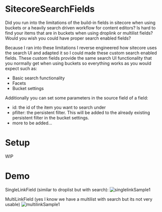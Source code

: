 # SitecoreSearchFields

Did you run into the limitations of the build-in fields in sitecore when using buckets or a heavily search driven workflow for content editors? Is hard to find your items that are in buckets when using droplink or multilist fields? Would you wish you could have proper search enabled fields? 

Because I ran into these limitations I reverse engineered how sitecore uses the search UI and adapted it so I could made these custom search enabled fields. These custom fields provide the same search UI functionality that you normally get when using buckets so everything works as you would expect such as:
- Basic search functionality
- Facets
- Bucket settings

Additionally you can set some parameters in the source field of a field:
- id: the id of the item you want to search under
- pfilter: the persistent filter. This will be added to the already existing persistent filter in the bucket settings.
- more to be added...

# Setup
 
WIP

# Demo

SingleLinkField (similar to droplist but with search):
![singlelinkSample1](https://user-images.githubusercontent.com/19387223/66863388-30d4e380-ef93-11e9-9594-3fe0396e3017.gif)

MultiLinkField (yes I know we have a multilist with search but its not very usable)
![multilinkSample1](https://user-images.githubusercontent.com/19387223/66863390-329ea700-ef93-11e9-89ad-081105331e3b.gif)
